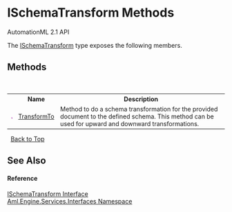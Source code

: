 # ISchemaTransform Methods
AutomationML 2.1 API 

The <a href="T_Aml_Engine_Services_Interfaces_ISchemaTransform">ISchemaTransform</a> type exposes the following members.


## Methods
&nbsp;<table><tr><th></th><th>Name</th><th>Description</th></tr><tr><td>![Public method](media/pubmethod.gif "Public method")</td><td><a href="M_Aml_Engine_Services_Interfaces_ISchemaTransform_TransformTo">TransformTo</a></td><td>
Method to do a schema transformation for the provided document to the defined schema. This method can be used for upward and downward transformations.</td></tr></table>&nbsp;
<a href="#ischematransform-methods">Back to Top</a>

## See Also


#### Reference
<a href="T_Aml_Engine_Services_Interfaces_ISchemaTransform">ISchemaTransform Interface</a><br /><a href="N_Aml_Engine_Services_Interfaces">Aml.Engine.Services.Interfaces Namespace</a><br />